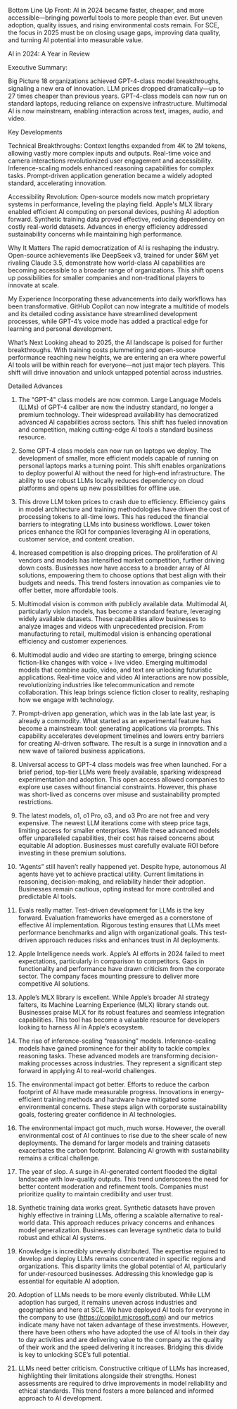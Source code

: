 Bottom Line Up Front: AI in 2024 became faster, cheaper, and more accessible—bringing powerful tools to more people than ever. But uneven adoption, quality issues, and rising environmental costs remain. For SCE, the focus in 2025 must be on closing usage gaps, improving data quality, and turning AI potential into measurable value.

AI in 2024: A Year in Review

Executive Summary:

Big Picture
18 organizations achieved GPT-4-class model breakthroughs, signaling a new era of innovation.
LLM prices dropped dramatically—up to 27 times cheaper than previous years.
GPT-4-class models can now run on standard laptops, reducing reliance on expensive infrastructure.
Multimodal AI is now mainstream, enabling interaction across text, images, audio, and video.

Key Developments

Technical Breakthroughs:
Context lengths expanded from 4K to 2M tokens, allowing vastly more complex inputs and outputs.
Real-time voice and camera interactions revolutionized user engagement and accessibility.
Inference-scaling models enhanced reasoning capabilities for complex tasks.
Prompt-driven application generation became a widely adopted standard, accelerating innovation.

Accessibility Revolution:
Open-source models now match proprietary systems in performance, leveling the playing field.
Apple's MLX library enabled efficient AI computing on personal devices, pushing AI adoption forward.
Synthetic training data proved effective, reducing dependency on costly real-world datasets.
Advances in energy efficiency addressed sustainability concerns while maintaining high performance.

Why It Matters
The rapid democratization of AI is reshaping the industry. Open-source achievements like DeepSeek v3, trained for under $6M yet rivaling Claude 3.5, demonstrate how world-class AI capabilities are becoming accessible to a broader range of organizations. This shift opens up possibilities for smaller companies and non-traditional players to innovate at scale.

My Experience
Incorporating these advancements into daily workflows has been transformative. GitHub Copilot can now integrate a multitide of models and its detailed coding assistance have streamlined development processes, while GPT-4’s voice mode has added a practical edge for learning and personal development.

What’s Next
Looking ahead to 2025, the AI landscape is poised for further breakthroughs. With training costs plummeting and open-source performance reaching new heights, we are entering an era where powerful AI tools will be within reach for everyone—not just major tech players. This shift will drive innovation and unlock untapped potential across industries.

Detailed Advances

1. The "GPT-4" class models are now common.
Large Language Models (LLMs) of GPT-4 caliber are now the industry standard, no longer a premium technology. Their widespread availability has democratized advanced AI capabilities across sectors. This shift has fueled innovation and competition, making cutting-edge AI tools a standard business resource.

2. Some GPT-4 class models can now run on laptops we deploy.
The development of smaller, more efficient models capable of running on personal laptops marks a turning point. This shift enables organizations to deploy powerful AI without the need for high-end infrastructure. The ability to use robust LLMs locally reduces dependency on cloud platforms and opens up new possibilities for offline use.

3. This drove LLM token prices to crash due to efficiency.
Efficiency gains in model architecture and training methodologies have driven the cost of processing tokens to all-time lows. This has reduced the financial barriers to integrating LLMs into business workflows. Lower token prices enhance the ROI for companies leveraging AI in operations, customer service, and content creation.

4. Increased competition is also dropping prices.
The proliferation of AI vendors and models has intensified market competition, further driving down costs. Businesses now have access to a broader array of AI solutions, empowering them to choose options that best align with their budgets and needs. This trend fosters innovation as companies vie to offer better, more affordable tools.

5. Multimodal vision is common with publicly available data.
Multimodal AI, particularly vision models, has become a standard feature, leveraging widely available datasets. These capabilities allow businesses to analyze images and videos with unprecedented precision. From manufacturing to retail, multimodal vision is enhancing operational efficiency and customer experiences.

6. Multimodal audio and video are starting to emerge, bringing science fiction-like changes with voice + live video.
Emerging multimodal models that combine audio, video, and text are unlocking futuristic applications. Real-time voice and video AI interactions are now possible, revolutionizing industries like telecommunication and remote collaboration. This leap brings science fiction closer to reality, reshaping how we engage with technology.

7. Prompt-driven app generation, which was in the lab late last year, is already a commodity.
What started as an experimental feature has become a mainstream tool: generating applications via prompts. This capability accelerates development timelines and lowers entry barriers for creating AI-driven software. The result is a surge in innovation and a new wave of tailored business applications.

8. Universal access to GPT-4 class models was free when launched.
For a brief period, top-tier LLMs were freely available, sparking widespread experimentation and adoption. This open access allowed companies to explore use cases without financial constraints. However, this phase was short-lived as concerns over misuse and sustainability prompted restrictions.

9. The latest models, o1, o1 Pro, o3, and o3 Pro are not free and very expensive.
The newest LLM iterations come with steep price tags, limiting access for smaller enterprises. While these advanced models offer unparalleled capabilities, their cost has raised concerns about equitable AI adoption. Businesses must carefully evaluate ROI before investing in these premium solutions.

10. “Agents” still haven’t really happened yet.
Despite hype, autonomous AI agents have yet to achieve practical utility. Current limitations in reasoning, decision-making, and reliability hinder their adoption. Businesses remain cautious, opting instead for more controlled and predictable AI tools.

11. Evals really matter. Test-driven development for LLMs is the key forward.
Evaluation frameworks have emerged as a cornerstone of effective AI implementation. Rigorous testing ensures that LLMs meet performance benchmarks and align with organizational goals. This test-driven approach reduces risks and enhances trust in AI deployments.

12. Apple Intelligence needs work.
Apple’s AI efforts in 2024 failed to meet expectations, particularly in comparison to competitors. Gaps in functionality and performance have drawn criticism from the corporate sector. The company faces mounting pressure to deliver more competitive AI solutions.

13. Apple’s MLX library is excellent.
While Apple’s broader AI strategy falters, its Machine Learning Experience (MLX) library stands out. Businesses praise MLX for its robust features and seamless integration capabilities. This tool has become a valuable resource for developers looking to harness AI in Apple’s ecosystem.

14. The rise of inference-scaling “reasoning” models.
Inference-scaling models have gained prominence for their ability to tackle complex reasoning tasks. These advanced models are transforming decision-making processes across industries. They represent a significant step forward in applying AI to real-world challenges.

15. The environmental impact got better.
Efforts to reduce the carbon footprint of AI have made measurable progress. Innovations in energy-efficient training methods and hardware have mitigated some environmental concerns. These steps align with corporate sustainability goals, fostering greater confidence in AI technologies.

16. The environmental impact got much, much worse.
However, the overall environmental cost of AI continues to rise due to the sheer scale of new deployments. The demand for larger models and training datasets exacerbates the carbon footprint. Balancing AI growth with sustainability remains a critical challenge.

17. The year of slop.
A surge in AI-generated content flooded the digital landscape with low-quality outputs. This trend underscores the need for better content moderation and refinement tools. Companies must prioritize quality to maintain credibility and user trust.

18. Synthetic training data works great.
Synthetic datasets have proven highly effective in training LLMs, offering a scalable alternative to real-world data. This approach reduces privacy concerns and enhances model generalization. Businesses can leverage synthetic data to build robust and ethical AI systems.

19. Knowledge is incredibly unevenly distributed.
The expertise required to develop and deploy LLMs remains concentrated in specific regions and organizations. This disparity limits the global potential of AI, particularly for under-resourced businesses. Addressing this knowledge gap is essential for equitable AI adoption.

20. Adoption of LLMs needs to be more evenly distributed.
While LLM adoption has surged, it remains uneven across industries and geographies and here at SCE. We have deployed AI tools for everyone in the company to use (https://copilot.microsoft.com) and our metrics indicate many have not taken advantage of these investments. However, there have been others who have adopted the use of AI tools in their day to day activities and are delivering value to the company as the quality of their work and the speed delivering it increases. Bridging this divide is key to unlocking SCE’s full potential.

21. LLMs need better criticism.
Constructive critique of LLMs has increased, highlighting their limitations alongside their strengths. Honest assessments are required to drive improvements in model reliability and ethical standards. This trend fosters a more balanced and informed approach to AI development.